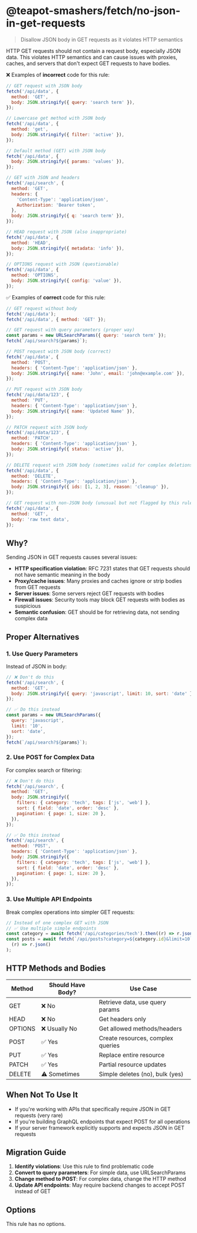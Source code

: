 # @teapot-smashers/fetch/no-json-in-get-requests

> Disallow JSON body in GET requests as it violates HTTP semantics

HTTP GET requests should not contain a request body, especially JSON data. This violates HTTP semantics and can cause issues with proxies, caches, and servers that don't expect GET requests to have bodies.

❌ Examples of **incorrect** code for this rule:

```js
// GET request with JSON body
fetch('/api/data', {
  method: 'GET',
  body: JSON.stringify({ query: 'search term' }),
});

// Lowercase get method with JSON body
fetch('/api/data', {
  method: 'get',
  body: JSON.stringify({ filter: 'active' }),
});

// Default method (GET) with JSON body
fetch('/api/data', {
  body: JSON.stringify({ params: 'values' }),
});

// GET with JSON and headers
fetch('/api/search', {
  method: 'GET',
  headers: {
    'Content-Type': 'application/json',
    Authorization: 'Bearer token',
  },
  body: JSON.stringify({ q: 'search term' }),
});

// HEAD request with JSON (also inappropriate)
fetch('/api/data', {
  method: 'HEAD',
  body: JSON.stringify({ metadata: 'info' }),
});

// OPTIONS request with JSON (questionable)
fetch('/api/data', {
  method: 'OPTIONS',
  body: JSON.stringify({ config: 'value' }),
});
```

✅ Examples of **correct** code for this rule:

```js
// GET request without body
fetch('/api/data');
fetch('/api/data', { method: 'GET' });

// GET request with query parameters (proper way)
const params = new URLSearchParams({ query: 'search term' });
fetch(`/api/search?${params}`);

// POST request with JSON body (correct)
fetch('/api/data', {
  method: 'POST',
  headers: { 'Content-Type': 'application/json' },
  body: JSON.stringify({ name: 'John', email: 'john@example.com' }),
});

// PUT request with JSON body
fetch('/api/data/123', {
  method: 'PUT',
  headers: { 'Content-Type': 'application/json' },
  body: JSON.stringify({ name: 'Updated Name' }),
});

// PATCH request with JSON body
fetch('/api/data/123', {
  method: 'PATCH',
  headers: { 'Content-Type': 'application/json' },
  body: JSON.stringify({ status: 'active' }),
});

// DELETE request with JSON body (sometimes valid for complex deletions)
fetch('/api/data', {
  method: 'DELETE',
  headers: { 'Content-Type': 'application/json' },
  body: JSON.stringify({ ids: [1, 2, 3], reason: 'cleanup' }),
});

// GET request with non-JSON body (unusual but not flagged by this rule)
fetch('/api/data', {
  method: 'GET',
  body: 'raw text data',
});
```

## Why?

Sending JSON in GET requests causes several issues:

- **HTTP specification violation**: RFC 7231 states that GET requests should not have semantic meaning in the body
- **Proxy/cache issues**: Many proxies and caches ignore or strip bodies from GET requests
- **Server issues**: Some servers reject GET requests with bodies
- **Firewall issues**: Security tools may block GET requests with bodies as suspicious
- **Semantic confusion**: GET should be for retrieving data, not sending complex data

## Proper Alternatives

### 1. Use Query Parameters

Instead of JSON in body:

```js
// ❌ Don't do this
fetch('/api/search', {
  method: 'GET',
  body: JSON.stringify({ query: 'javascript', limit: 10, sort: 'date' }),
});

// ✅ Do this instead
const params = new URLSearchParams({
  query: 'javascript',
  limit: '10',
  sort: 'date',
});
fetch(`/api/search?${params}`);
```

### 2. Use POST for Complex Data

For complex search or filtering:

```js
// ❌ Don't do this
fetch('/api/search', {
  method: 'GET',
  body: JSON.stringify({
    filters: { category: 'tech', tags: ['js', 'web'] },
    sort: { field: 'date', order: 'desc' },
    pagination: { page: 1, size: 20 },
  }),
});

// ✅ Do this instead
fetch('/api/search', {
  method: 'POST',
  headers: { 'Content-Type': 'application/json' },
  body: JSON.stringify({
    filters: { category: 'tech', tags: ['js', 'web'] },
    sort: { field: 'date', order: 'desc' },
    pagination: { page: 1, size: 20 },
  }),
});
```

### 3. Use Multiple API Endpoints

Break complex operations into simpler GET requests:

```js
// Instead of one complex GET with JSON
// ✅ Use multiple simple endpoints
const category = await fetch('/api/categories/tech').then((r) => r.json());
const posts = await fetch(`/api/posts?category=${category.id}&limit=10`).then(
  (r) => r.json()
);
```

## HTTP Methods and Bodies

| Method  | Should Have Body? | Use Case                          |
| ------- | ----------------- | --------------------------------- |
| GET     | ❌ No             | Retrieve data, use query params   |
| HEAD    | ❌ No             | Get headers only                  |
| OPTIONS | ❌ Usually No     | Get allowed methods/headers       |
| POST    | ✅ Yes            | Create resources, complex queries |
| PUT     | ✅ Yes            | Replace entire resource           |
| PATCH   | ✅ Yes            | Partial resource updates          |
| DELETE  | ⚠️ Sometimes      | Simple deletes (no), bulk (yes)   |

## When Not To Use It

- If you're working with APIs that specifically require JSON in GET requests (very rare)
- If you're building GraphQL endpoints that expect POST for all operations
- If your server framework explicitly supports and expects JSON in GET requests

## Migration Guide

1. **Identify violations**: Use this rule to find problematic code
2. **Convert to query parameters**: For simple data, use URLSearchParams
3. **Change method to POST**: For complex data, change the HTTP method
4. **Update API endpoints**: May require backend changes to accept POST instead of GET

## Options

This rule has no options.
